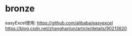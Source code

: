 # bronze
easyExcel使用:
https://github.com/alibaba/easyexcel  
https://blog.csdn.net/zhanghanlun/article/details/90213820
